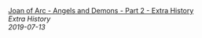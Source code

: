 <!--2024-07-21 00:21:39-->
<div class="yb">
  <a class="nodecor" href="/posts.html?istoriya/joan_of_arc_-_angels_and_demons_-_part_2_-_extra_history">
    <img class="preview" data-videoid="ZphBpO5qUkg" src="https://i.ytimg.com/vi/ZphBpO5qUkg/hqdefault.jpg" align="middle" alt="">
  </a>
  <div class="inlbl text">
    <a class="nodecor" href="/posts.html?istoriya/joan_of_arc_-_angels_and_demons_-_part_2_-_extra_history">Joan of Arc - Angels and Demons - Part 2 - Extra History</a><br>
    <i class="smaller2">Extra History</i><br>
    <i class="smaller3">2019-07-13</i>
  </div>
</div>
